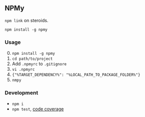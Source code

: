 NPMy
----
`npm link` on steroids.

```
npm install -g npmy
```

### Usage

 0. `npm install -g npmy`
 1. `cd path/to/project`
 2. Add `.npmyrc` to `.gitignore`
 3. `vi .npmyrc`
 4. `{"%TARGET_DEPENDENCY%": "%LOCAL_PATH_TO_PACKAGE_FOLDER%"}`
 5. `nmpy`


### Development

 - `npm i`
 - `npm test`, [code coverage](./coverage/lcov-report/index.html)
